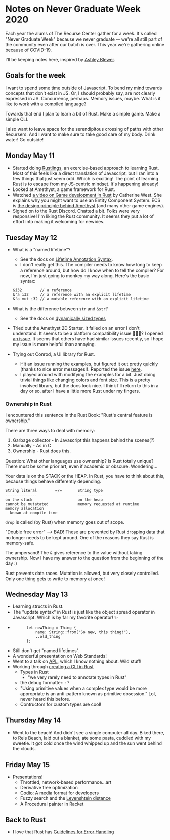 # Notes on Never Graduate Week 2020

Each year the alums of The Recurse Center gather for a week. It's called "Never Graduate Week" because we never graduate -- we're all still part of the community even after our batch is over. This year we're gathering online because of COVID-19.

I'll be keeping notes here, inspired by [Ashley Blewer](https://twitter.com/ablwr/status/1259842898922819584?s=20).

## Goals for the week
I want to spend some time outside of Javascript. To bend my mind towards concepts that don't exist in JS. Or, I should probably say, are not clearly expressed in JS. Concurrency, perhaps. Memory issues, maybe. What is it like to work with a compiled language? 

Towards that end I plan to learn a bit of Rust. Make a simple game. Make a simple CLI.

I also want to leave space for the serendipitous crossing of paths with other Recursers. And I want to make sure to take good care of my body. Drink water! Go outside!

## Monday May 11
- Started doing [Rustlings](https://github.com/rust-lang/rustlings/), an exercise-based approach to learning Rust. Most of this feels like a direct translation of Javascript, but I ran into a few things that just seem odd. Which is exciting! The point of learning Rust is to escape from my JS-centric mindset. It's happening already!
- Looked at Amethyst, a game framework for Rust. 
- Watched [a video on Game development in Rust](https://www.youtube.com/watch?v=aKLntZcp27M) by Catherine West. She explains why you might want to use an Entity Component System. ECS is [the design principle behind Amethyst](https://book.amethyst.rs/stable/concepts/entity_and_component.html) (and many other game engines).
- Signed on to the Rust Discord. Chatted a bit. Folks were very responsive! I'm liking the Rust community. It seems they put a lot of effort into making it welcoming for newbies.

## Tuesday May 12
- What is a "named lifetime"?
  - See the docs on [Lifetime Annotation Syntax](https://doc.rust-lang.org/book/ch10-03-lifetime-syntax.html?highlight=named,lifetime#lifetime-annotation-syntax).
  - I don't really get this. The compiler needs to know how long to keep a reference around, but how do I know when to tell the compiler? For now, I'm just going to monkey my way along. Here's the basic syntax:
  ```
  &i32        // a reference
  &'a i32     // a reference with an explicit lifetime
  &'a mut i32 // a mutable reference with an explicit lifetime
  ```
- What is the difference between `str` and `&str`?
  - See the docs on [dynamically sized types](https://doc.rust-lang.org/book/ch19-04-advanced-types.html#dynamically-sized-types-and-the-sized-trait)
  
- Tried out the Amethyst 2D Starter. It failed on an error I don't understand. It seems to be a platform compatibility issue 🤷🏻‍♀️? I opened [an issue](https://github.com/amethyst/amethyst-starter-2d/issues/18). It seems that others have had similar issues recently, so I hope my issue is more helpful than annoying.

- Trying out Conrod, a UI library for Rust. 
  - Hit an issue running the examples, but figured it out pretty quickly (thanks to nice error messages!). Reported the issue [here](https://github.com/PistonDevelopers/conrod/issues/1345).
  - I played around with modifying the examples for a bit. Just doing trivial things like changing colors and font size. This is a pretty involved library, but the docs look nice. I think I'll return to this in a day or so, after I have a little more Rust under my fingers.

### Ownership in Rust
I encountered this sentence in the Rust Book: "Rust's central feature is ownership."

There are three ways to deal with memory:
1) Garbage collector - In Javascript this happens behind the scenes(?)
2) Manually - As in C
3) Ownership - Rust does this.

Question: What other languages use ownership? Is Rust totally unique? There must be some prior art, even if academic or obscure. Wondering...

Your data is on the STACK or the HEAP. In Rust, you have to think about this, because things behave differently depending. 

```
String literal        =/=       String type
--------------                  -----------
on the stack                    on the heap
cannot be mutatated             memory requested at runtime
memory allocation
  known at compile time
```

`drop` is called (by Rust) when memory goes out of scope.

"Double free error" --> BAD!
These are prevented by Rust `drop`ping data that no longer needs to be kept around. One of the reasons they say Rust is memory-safe.

The ampersand!
The `&` gives reference to the value without taking ownership. Now I have my answer to the question from the beginning of the day :)

Rust prevents data races. 
Mutation is allowed, but very closely controlled.
Only one thing gets to write to memory at once!

## Wednesday May 13
- Learning structs in Rust.
- The "update syntax" in Rust is just like the object spread operator in Javascript. Which is by far my favorite operator! ✨
- ```
        let newThing = Thing {
            name: String::from("So new, this thing!"),
            ..old_thing
        };
  ```
- Still don't get "named lifetimes".  
- A wonderful presentation on Web Standards!
- Went to a talk on [APL](https://tryapl.org/#), which I know nothing about. Wild stuff!
- Working through [creating a CLI in Rust](https://doc.rust-lang.org/book/ch12-00-an-io-project.html)
  - Types in Rust
    - "we very rarely need to annotate types in Rust"
  - the debug formatter: `:?`
  - "Using primitive values when a complex type would be more appropriate is an anti-pattern known as primitive obsession." Lol, never heard this before.
  - Contructors for custom types are cool!

## Thursday May 14
- Went to the beach! And didn't see a single computer all day. Biked there, to Reis Beach, laid out a blanket, ate some pasta, cuddled with my sweetie. It got cold once the wind whipped up and the sun went behind the clouds.

## Friday May 15
- Presentations!
  - Throttled, network-based performance...art
  - Derivative free optimization
  - [Codio](https://github.com/wix-incubator/codio): A media format for developers
  - Fuzzy search and the [Levenshtein distance](https://en.wikipedia.org/wiki/Levenshtein_distance)
  - A Procedural painter in Racket

## Back to Rust
- I love that Rust has [Guidelines for Error Handling](https://doc.rust-lang.org/book/ch09-03-to-panic-or-not-to-panic.html#guidelines-for-error-handling)
